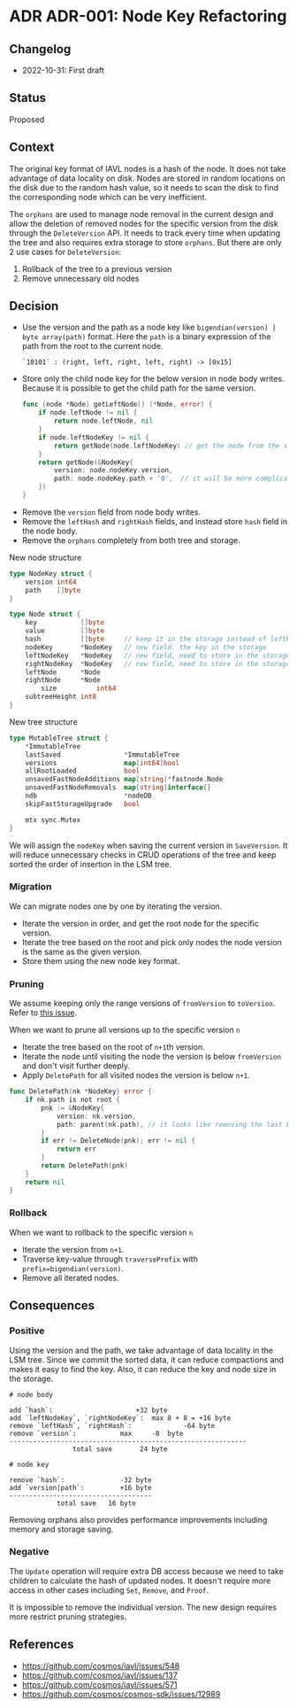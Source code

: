 # ADR ADR-001: Node Key Refactoring

## Changelog

- 2022-10-31: First draft

## Status

Proposed

## Context

The original key format of IAVL nodes is a hash of the node. It does not take advantage of data locality on disk. Nodes are stored in random locations on the disk due to the random hash value, so it needs to scan the disk to find the corresponding node which can be very inefficient.

The `orphans` are used to manage node removal in the current design and allow the deletion of removed nodes for the specific version from the disk through the `DeleteVersion` API. It needs to track every time when updating the tree and also requires extra storage to store `orphans`. But there are only 2 use cases for `DeleteVersion`:

1. Rollback of the tree to a previous version
2. Remove unnecessary old nodes

## Decision

- Use the version and the path as a node key like `bigendian(version) | byte array(path)` format. Here the `path` is a binary expression of the path from the root to the current node. 
	```
	`10101` : (right, left, right, left, right) -> [0x15]
	```
- Store only the child node key for the below version in node body writes. Because it is possible to get the child path for the same version.
	```go
	func (node *Node) getLeftNode() (*Node, error) {
		if node.leftNode != nil {
			return node.leftNode, nil
		}
		if node.leftNodeKey != nil {
			return getNode(node.leftNodeKey) // get the node from the storage
		}
		return getNode(&NodeKey{
			version: node.nodeKey.version,
			path: node.nodeKey.path + '0',  // it will be more complicated in the real implementation
		})
	}
	```
- Remove the `version` field from node body writes.
- Remove the `leftHash` and `rightHash` fields, and instead store `hash` field in the node body.
- Remove the `orphans` completely from both tree and storage.

New node structure

```go
type NodeKey struct {
    version int64
    path    []byte
}

type Node struct {
	key           []byte
	value         []byte
	hash          []byte     // keep it in the storage instead of leftHash and rightHash
	nodeKey       *NodeKey   // new field, the key in the storage
	leftNodeKey   *NodeKey   // new field, need to store in the storage
	rightNodeKey  *NodeKey   // new field, need to store in the storage
	leftNode      *Node
	rightNode     *Node
    	size          int64
	subtreeHeight int8
}
```

New tree structure

```go
type MutableTree struct {
	*ImmutableTree                                    
	lastSaved                *ImmutableTree
	versions                 map[int64]bool           
	allRootLoaded            bool                     
	unsavedFastNodeAdditions map[string]*fastnode.Node
	unsavedFastNodeRemovals  map[string]interface{}   
	ndb                      *nodeDB
	skipFastStorageUpgrade   bool 

	mtx sync.Mutex
}
```

We will assign the `nodeKey` when saving the current version in `SaveVersion`. It will reduce unnecessary checks in CRUD operations of the tree and keep sorted the order of insertion in the LSM tree.

### Migration

We can migrate nodes one by one by iterating the version.

- Iterate the version in order, and get the root node for the specific version.
- Iterate the tree based on the root and pick only nodes the node version is the same as the given version.
- Store them using the new node key format.

### Pruning

We assume keeping only the range versions of `fromVersion` to `toVersion`. Refer to [this issue](https://github.com/cosmos/cosmos-sdk/issues/12989).

When we want to prune all versions up to the specific version `n`

- Iterate the tree based on the root of `n+1`th version.
- Iterate the node until visiting the node the version is below `fromVersion` and don't visit further deeply.
- Apply `DeletePath` for all visited nodes the version is below `n+1`.

```go
func DeletePath(nk *NodeKey) error {
	if nk.path is not root {
		pnk := &NodeKey{
			version: nk.version,
			path: parent(nk.path), // it looks like removing the last binary
		}
		if err != DeleteNode(pnk); err != nil {
			return err
		}
		return DeletePath(pnk)
	}
	return nil
}
```

### Rollback

When we want to rollback to the specific version `n`

- Iterate the version from `n+1`.
- Traverse key-value through `traversePrefix` with `prefix=bigendian(version)`.
- Remove all iterated nodes.

## Consequences

### Positive

Using the version and the path, we take advantage of data locality in the LSM tree. Since we commit the sorted data, it can reduce compactions and makes it easy to find the key. Also, it can reduce the key and node size in the storage.

```
# node body

add `hash`:					    +32 byte
add `leftNodeKey`, `rightNodeKey`:	max 8 + 8 = +16 byte
remove `leftHash`, `rightHash`:			    -64 byte
remove `version`: 			max	    -8	byte
------------------------------------------------------------
				total save	     24	byte

# node key

remove `hash`:				-32 byte
add `version|path`:			+16 byte
------------------------------------
			total save 	 16 byte
```

Removing orphans also provides performance improvements including memory and storage saving.

### Negative

The `Update` operation will require extra DB access because we need to take children to calculate the hash of updated nodes.
It doesn't require more access in other cases including `Set`, `Remove`, and `Proof`.

It is impossible to remove the individual version. The new design requires more restrict pruning strategies.

## References

- https://github.com/cosmos/iavl/issues/548
- https://github.com/cosmos/iavl/issues/137
- https://github.com/cosmos/iavl/issues/571
- https://github.com/cosmos/cosmos-sdk/issues/12989
